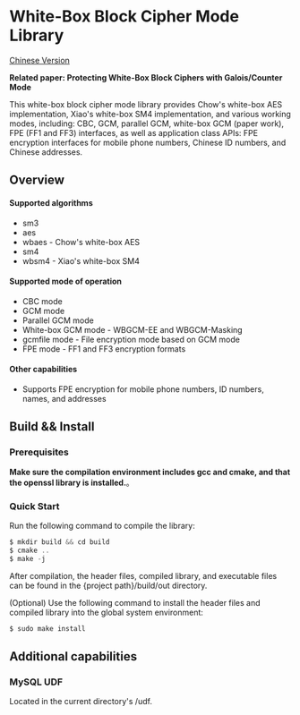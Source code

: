 # White-Box Block Cipher Mode Library

[Chinese Version](./README.CN.md)

**Related paper: Protecting White-Box Block Ciphers with Galois/Counter Mode**

This white-box block cipher mode library provides Chow's white-box AES implementation, Xiao's white-box SM4 implementation, and various working modes, including: CBC, GCM, parallel GCM, white-box GCM (paper work), FPE (FF1 and FF3) interfaces, as well as application class APIs: FPE encryption interfaces for mobile phone numbers, Chinese ID numbers, and Chinese addresses.

## Overview

#### Supported algorithms

- sm3
- aes
- wbaes - Chow's white-box AES
- sm4
- wbsm4 - Xiao's white-box SM4

#### Supported mode of operation

- CBC mode
- GCM mode
- Parallel GCM mode
- White-box GCM mode - WBGCM-EE and WBGCM-Masking
- gcmfile mode - File encryption mode based on GCM mode
- FPE mode - FF1 and FF3 encryption formats

#### Other capabilities
- Supports FPE encryption for mobile phone numbers, ID numbers, names, and addresses

## Build && Install

### Prerequisites

**Make sure the compilation environment includes gcc and cmake, and that the openssl library is installed.**。

### Quick Start

Run the following command to compile the library:
```asm
$ mkdir build && cd build
$ cmake ..
$ make -j
```
After compilation, the header files, compiled library, and executable files can be found in the {project path}/build/out directory.

(Optional) Use the following command to install the header files and compiled library into the global system environment:

```asm
$ sudo make install
```


## Additional capabilities

### MySQL UDF

Located in the current directory's /udf.